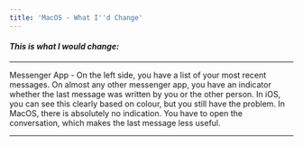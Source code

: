 ```yaml
---
title: 'MacOS - What I''d Change'
---
```


#### _This is what I would change:_

---

Messenger App - On the left side, you have a list of your most recent messages. On almost any other messenger app, you have an indicator whether the last message was written by you or the other person. In iOS, you can see this clearly based on colour, but you still have the problem. In MacOS, there is absolutely no indication. You have to open the conversation, which makes the last message less useful.

---
